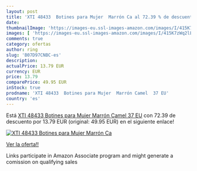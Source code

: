 ```yaml
---
layout: post
title: 'XTI 48433  Botines para Mujer  Marrón Ca al 72.39 % de descuento'
date: 
thumbnailImage: 'https://images-eu.ssl-images-amazon.com/images/I/415K7zWq2lL._SL200_.jpg'
images: [ 'https://images-eu.ssl-images-amazon.com/images/I/415K7zWq2lL._SL200_.jpg' ]
comments: true
category: ofertas
author: ring
slug: 'B07D97CNBC-es'
description:
actualPrice: 13.79 EUR
currency: EUR
price: 13.79
comparePrice: 49.95 EUR
inStock: true
prodname: 'XTI 48433  Botines para Mujer  Marrón Camel  37 EU'
country: 'es'
---
```


Está [XTI 48433  Botines para Mujer  Marrón Camel  37 EU](https://www.amazon.es/dp/B07D97CNBC/?tag=tolees-21) con 72.39 de descuento por 13.79 EUR (original: 49.95 EUR) en el siguiente enlace!

[![XTI 48433  Botines para Mujer  Marrón Ca](https://images-eu.ssl-images-amazon.com/images/I/415K7zWq2lL._SL200_.jpg)](https://www.amazon.es/dp/B07D97CNBC/?tag=tolees-21)

[Ver la oferta!!](https://www.amazon.es/dp/B07D97CNBC/?tag=tolees-21)

Links participate in Amazon Associate program and might generate a comission on qualifying sales


